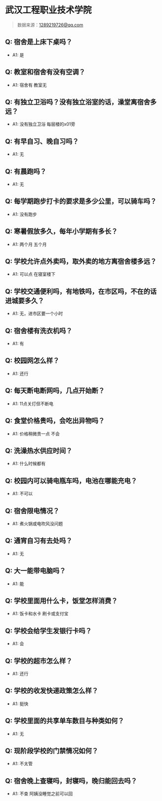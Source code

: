 # 武汉工程职业技术学院

> 数据来源：1289219726@qq.com

## Q: 宿舍是上床下桌吗？

- A1: 是

## Q: 教室和宿舍有没有空调？

- A1: 宿舍有 教室无

## Q: 有独立卫浴吗？没有独立浴室的话，澡堂离宿舍多远？

- A1: 没有独立卫浴 每层楼的x01旁

## Q: 有早自习、晚自习吗？

- A1: 无

## Q: 有晨跑吗？

- A1: 无

## Q: 每学期跑步打卡的要求是多少公里，可以骑车吗？

- A1: 没有跑步

## Q: 寒暑假放多久，每年小学期有多长？

- A1: 两个月 五个月

## Q: 学校允许点外卖吗，取外卖的地方离宿舍楼多远？

- A1: 可以点 在寝室楼下

## Q: 学校交通便利吗，有地铁吗，在市区吗，不在的话进城要多久？

- A1: 无，进市区要一个小时

## Q: 宿舍楼有洗衣机吗？

- A1: 有

## Q: 校园网怎么样？

- A1: 还行

## Q: 每天断电断网吗，几点开始断？

- A1: 11点关灯但不断电

## Q: 食堂价格贵吗，会吃出异物吗？

- A1: 价格稍微贵一点 不会

## Q: 洗澡热水供应时间？

- A1: 什么时候都有

## Q: 校园内可以骑电瓶车吗，电池在哪能充电？

- A1: 不可以

## Q: 宿舍限电情况？

- A1: 煮火锅或电吹风没问题

## Q: 通宵自习有去处吗？

- A1: 无

## Q: 大一能带电脑吗？

- A1: 能

## Q: 学校里面用什么卡，饭堂怎样消费？

- A1: 饭卡和水卡 刷卡或支付宝

## Q: 学校会给学生发银行卡吗？

- A1: 会

## Q: 学校的超市怎么样？

- A1: 还行

## Q: 学校的收发快递政策怎么样？

- A1: 挺快

## Q: 学校里面的共享单车数目与种类如何？

- A1: 无

## Q: 现阶段学校的门禁情况如何？

- A1: 不太管

## Q: 宿舍晚上查寝吗，封寝吗，晚归能回去吗？

- A1: 不查 阿姨没睡觉之前可以回

